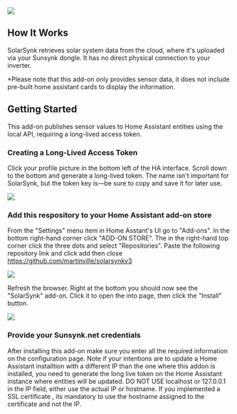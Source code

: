 ![](https://github.com/martinville/solarsynkv3/blob/main/logo.png?raw=true)

## How It Works
SolarSynk retrieves solar system data from the cloud, where it's uploaded via your Sunsynk dongle. It has no direct physical connection to your inverter. 

*Please note that this add-on only provides sensor data, it does not include pre-built home assistant  cards to display the information.

## Getting Started
This add-on publishes sensor values to Home Assistant entities using the local API, requiring a long-lived access token.

### Creating a Long-Lived Access Token
Click your profile picture in the bottom left of the HA interface. Scroll down to the bottom and generate a long-lived token. The name isn't important for SolarSynk, but the token key is—be sure to copy and save it for later use.

![](https://github.com/martinville/solarsynkv3/blob/main/longlivetoken.png?raw=true)

### Add this respository to your Home Assistant add-on store
From the "Settings" menu item in Home Asstant's UI go to "Add-ons". In the bottom right-hand corner click "ADD-ON STORE". The in the right-hand top corner click the three dots and select "Repositories".
Paste the following repository link and click add then close https://github.com/martinville/solarsynkv3

![](https://github.com/martinville/solarsynkv3/blob/main/addrepo.png?raw=true)

Refresh the browser. Right at the bottom you should now see the "SolarSynk" add-on. Click it to open the into page, then click the "Install" button.

![](https://github.com/martinville/solarsynkv3/blob/main/addonavail.png?raw=true)

### Provide your Sunsynk.net credentials
After installing this add-on make sure you enter all the required information on the configuration page. Note if your intentions are to update a Home Assistant installtion with a different IP than the one where this addon is installed, you need to generate the long live token on the Home Assistant instance where entities will be updated. 
DO NOT USE localhost or 127.0.0.1 in the IP field, either use the actual IP or hostname. If you implemented a SSL certificate , its mandatory to use the hostname assigned to the certificate and not the IP. 

